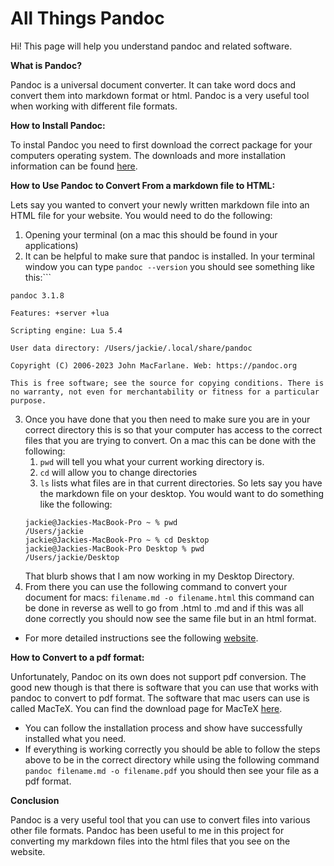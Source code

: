 # All Things Pandoc

Hi! This page will help you understand pandoc and related software.

**What is Pandoc?**

Pandoc is a universal document converter. It can take word docs and convert them into markdown format or html. Pandoc is a very useful tool when working with different file formats. 

**How to Install Pandoc:**

To instal Pandoc you need to first download the correct package for your computers operating system. The downloads and more installation information can be found [here](https://pandoc.org/installing.html). 

**How to Use Pandoc to Convert From a markdown file to HTML:**

Lets say you wanted to convert your newly written markdown file into an HTML file for your website. You would need to do the following:
1. Opening your terminal (on a mac this should be found in your applications)
2. It can be helpful to make sure that pandoc is installed. In your terminal window you can type `pandoc --version` you should see something like this:```
```
pandoc 3.1.8

Features: +server +lua

Scripting engine: Lua 5.4

User data directory: /Users/jackie/.local/share/pandoc

Copyright (C) 2006-2023 John MacFarlane. Web: https://pandoc.org

This is free software; see the source for copying conditions. There is no warranty, not even for merchantability or fitness for a particular purpose.
```
3. Once you have done that you then need to make sure you are in your correct directory this is so that your computer has access  to the correct files that you are trying to convert. On a mac this can be done with the following:
	1. `pwd` will tell you what your current working directory is. 
	2. `cd` will allow you to change directories 
	3. `ls` lists what files are in that current directories. 
	So lets say you have the markdown file on your desktop. You would want to do something like the following:
	```
	jackie@Jackies-MacBook-Pro ~ % pwd
	/Users/jackie
	jackie@Jackies-MacBook-Pro ~ % cd Desktop
	jackie@Jackies-MacBook-Pro Desktop % pwd
	/Users/jackie/Desktop
	```
	That blurb shows that I am now working in my Desktop Directory. 
4. From there you can use the following command to convert your document for macs: `filename.md -o filename.html` this command can be done in reverse as well to go from .html to .md and if this was all done correctly you should now see the same file but in an html format. 
- For more detailed instructions see the following [website](https://pandoc.org/getting-started.html).

**How to Convert to a pdf format:**

Unfortunately, Pandoc on its own does not support pdf conversion. The good new though is that there is software that you can use that works with pandoc to convert to pdf format.  The software that mac users can use is called MacTeX. You can find the download page for MacTeX [here](https://tug.org/mactex/mactex-download.html). 
- You can follow the installation process and show have successfully installed what you need.   
- If everything is working correctly you should be able to follow the steps above to be in the correct directory while using the following command `pandoc filename.md -o filename.pdf` you should then see your file as a pdf format. 

**Conclusion** 

Pandoc is a very useful tool that you can use to convert files into various other file formats. Pandoc has been useful to me in this project for converting my markdown files into the html files that you see on the website. 
